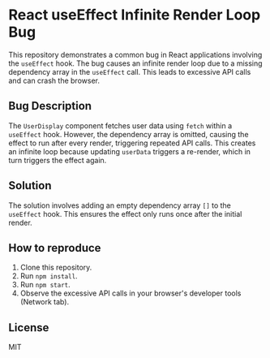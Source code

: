 # React useEffect Infinite Render Loop Bug

This repository demonstrates a common bug in React applications involving the `useEffect` hook.  The bug causes an infinite render loop due to a missing dependency array in the `useEffect` call.  This leads to excessive API calls and can crash the browser.

## Bug Description

The `UserDisplay` component fetches user data using `fetch` within a `useEffect` hook.  However, the dependency array is omitted, causing the effect to run after every render, triggering repeated API calls.  This creates an infinite loop because updating `userData` triggers a re-render, which in turn triggers the effect again.

## Solution

The solution involves adding an empty dependency array `[]` to the `useEffect` hook.  This ensures the effect only runs once after the initial render.

## How to reproduce

1. Clone this repository.
2. Run `npm install`.
3. Run `npm start`. 
4. Observe the excessive API calls in your browser's developer tools (Network tab).

## License

MIT